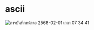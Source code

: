 # ascii

![การบันทึกหน้าจอ 2568-02-01 เวลา 07 34 41](https://github.com/user-attachments/assets/e052dd3e-f14e-4baa-bac2-823e3c5dcfb1)
